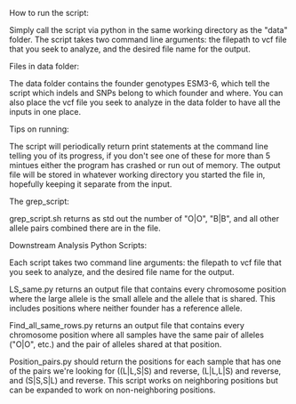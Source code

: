 How to run the script: 

Simply call the script via python in the same working directory as the "data" folder. The script takes two command line arguments: the filepath to vcf file that you seek to analyze, and the desired file name for the output.

Files in data folder: 

The data folder contains the founder genotypes ESM3-6, which tell the script which indels and SNPs belong to which founder and where. You can also place the vcf file you seek to analyze in the data folder to have all the inputs in one place.

Tips on running: 

The script will periodically return print statements at the command line telling you of its progress, if you don't see one of these for more than 5 mintues either the program has crashed or run out of memory. The output file will be stored in whatever working directory you started the file in, hopefully keeping it separate from the input. 

The grep_script: 

grep_script.sh returns as std out the number of "O|O", "B|B", and all other allele pairs combined there are in the file.

Downstream Analysis Python Scripts: 

Each script takes two command line arguments: the filepath to vcf file that you seek to analyze, and the desired file name for the output.

LS_same.py returns an output file that contains every chromosome position where the large allele is the small allele and the allele that is shared. This includes positions where neither founder has a reference allele.

Find_all_same_rows.py returns an output file that contains every chromosome position where all samples have the same pair of alleles ("O|O", etc.) and the pair of alleles shared at that position. 

Position_pairs.py should return the positions for each sample that has one of the pairs we're looking for ((L|L,S|S) and reverse, (L|L,L|S) and reverse, and (S|S,S|L) and reverse. This script works on neighboring positions but can be expanded to work on non-neighboring positions. 
